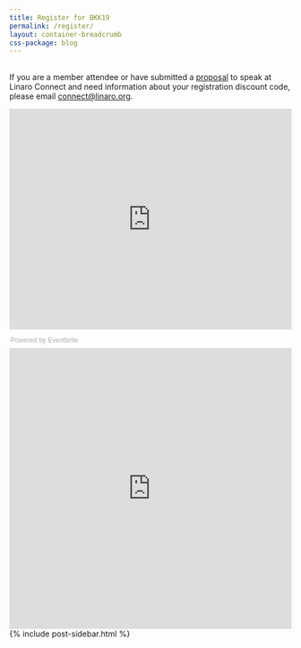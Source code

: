 ```yaml
---
title: Register for BKK19
permalink: /register/
layout: container-breadcrumb
css-package: blog
---
```

<div class="row" id="register">
<div class="container no-padding">
<div class="col-md-9" style="margin-top:30px;" markdown="1">
    
If you are a member attendee or have submitted a [proposal](/cfp/) to speak at Linaro Connect and need information about your registration discount code, please email [connect@linaro.org](mailto:connect@linaro.org).
<div style="width:100%; text-align:left;"><iframe src="https://eventbrite.co.uk/tickets-external?eid=48919656008&ref=etckt" frameborder="0" height="393" width="100%" vspace="0" hspace="0" marginheight="5" marginwidth="5" scrolling="auto" allowtransparency="true"></iframe><div style="font-family:Helvetica, Arial; font-size:12px; padding:10px 0 5px; margin:2px; width:100%; text-align:left;" ><a class="powered-by-eb" style="color: #ADB0B6; text-decoration: none;" target="_blank" href="https://www.eventbrite.co.uk/">Powered by Eventbrite</a></div></div>
<iframe src="https://eventbrite.co.uk/tickets-external?eid=45251216607&amp;ref=etckt" width="100%" height="500" frameborder="0" marginwidth="5" marginheight="5" scrolling="auto"></iframe>


</div>
<div class="col-md-3">
{% include post-sidebar.html %}
</div>
</div>
</div>
